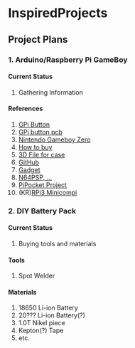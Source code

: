 # InspiredProjects


## Project Plans
### 1. Arduino/Raspberry Pi GameBoy
#### Current Status
1. Gathering Information
#### References
1. [GPi Button](https://www.amazon.com/s?k=Gpi+button&ref=nb_sb_noss_2)
2. [GPi button pcb](https://www.aliexpress.com/i/32993474020.html)
3. [Nintendo Gameboy Zero](https://ko.aliexpress.com/i/32868772841.html?spm=a2g12.12057483.0.0.40ed47db3T7x1a)
4. [How to buy](https://www.makeuseof.com/tag/raspberry-pi-gameboy-kit/)
5. [3D File for case](https://sudomod.com/forum/viewtopic.php?t=3729)
6. [GitHub](https://github.com/rlcmtzc/OpenGBZ)
7. [Gadget](https://www.thingiverse.com/thing:3855445)
8. [N64PSP, ...](https://www.youtube.com/watch?v=LZiflsLATV4)
9. [PiPocket Project](https://www.youtube.com/watch?v=6JuB0zOHGeg&feature=emb_title)
10. (KR)[RPi3 Minicompi](https://m.blog.naver.com/PostView.nhn?blogId=drangra&logNo=221180505008&proxyReferer=https:%2F%2Fwww.google.com%2F)

### 2. DIY Battery Pack
#### Current Status
1. Buying tools and materials
#### Tools
1. Spot Welder
#### Materials
1. 18650 Li-ion Battery
2. 20??? Li-ion Battery(?)
3. 1.0T Nikel piece
4. Kepton(?) Tape
5. etc.